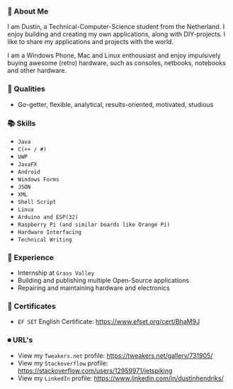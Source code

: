 ### 📕 About Me  

I am Dustin, a Technical-Computer-Science student from the Netherland. I enjoy building and creating my own applications, along with DIY-projects. I like to share my applications and projects with the world.

I am a Windows Phone, Mac and Linux enthousiast and enjoy impulsively buying awesome (retro) hardware, such as consoles, netbooks, notebooks and other hardware.  

### 👤 Qualities
- Go-getter, flexible, analytical, results-oriented, motivated, studious

### 📚 Skills
- ```Java```
- ```C(++ / #)```
- ```UWP```
- ```JavaFX```
- ```Android```
- ```Windows Forms```
- ```JSON```
- ```XML```
- ```Shell Script```
- ```Linux```
- ```Arduino and ESP(32)```
- ```Raspberry Pi (and similar boards like Orange Pi)```
- ```Hardware Interfacing```
- ```Technical Writing```

### 📖 Experience
- Internship at ```Grass Valley```
- Building and publishing multiple Open-Source applications
- Repairing and maintaining hardware and electronics 

### 🔖 Certificates
- ```EF SET``` English Certificate: 
https://www.efset.org/cert/BhaM9J

### ⏺ URL's
- View my ```Tweakers.net``` profile: 
https://tweakers.net/gallery/731905/
- View my ```Stackoverflow``` profile:
https://stackoverflow.com/users/12959971/jetspiking
- View my ```LinkedIn``` profile:
https://www.linkedin.com/in/dustinhendriks/

